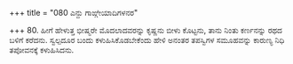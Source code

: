 +++
title = "080 ಎನ್ದು ಗಾಙ್ಗೇಯಾದಿಗಳನರ"

+++
80. ಹೀಗೆ ಹೇಳುತ್ತ ಭೀಷ್ಮರೇ ಮೊದಲಾದವರನ್ನು ಕೃಷ್ಣನು ಬೀಳು ಕೊಟ್ಟನು, ತಾನು ನಿಂತು ಕರ್ಣನನ್ನು ರಥದ ಬಳಿಗೆ ಕರೆದನು. ಸ್ವಲ್ಪದೂರ ಬಂದು ಕಳುಹಿಸಿಕೊಡಬೇಕೆಂದು ಹೇಳಿ ಅನಂತರ ತಪಸ್ವಿಗಳ ಸಮೂಹವನ್ನು ಕಾರುಣ್ಯ ನಿಧಿ ತಪೋವನಕ್ಕೆ ಕಳುಹಿಸಿದನು.